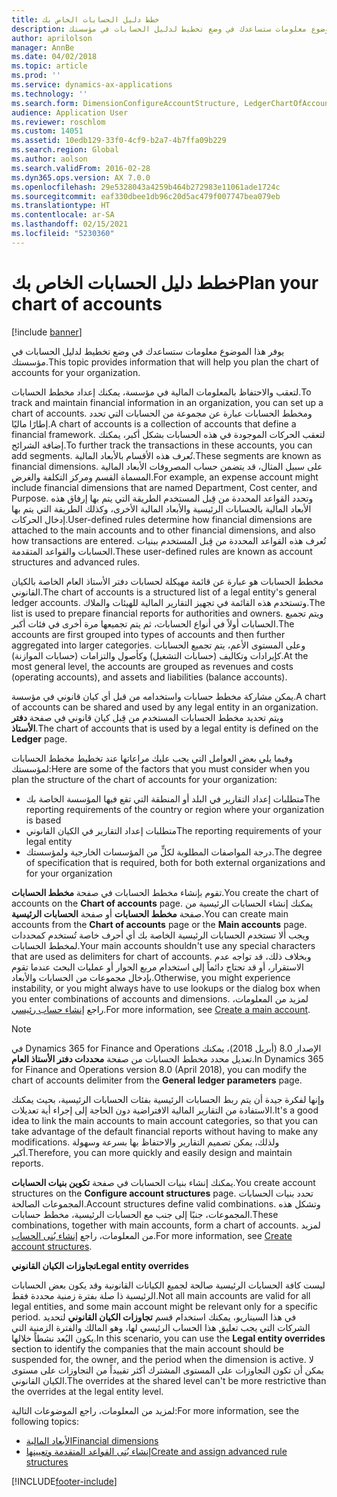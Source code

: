 ```yaml
---
title: خطط دليل الحسابات الخاص بك
description: يوفر هذا الموضوع معلومات ستساعدك في وضع تخطيط لدليل الحسابات في مؤسستك.
author: aprilolson
manager: AnnBe
ms.date: 04/02/2018
ms.topic: article
ms.prod: ''
ms.service: dynamics-ax-applications
ms.technology: ''
ms.search.form: DimensionConfigureAccountStructure, LedgerChartOfAccounts
audience: Application User
ms.reviewer: roschlom
ms.custom: 14051
ms.assetid: 10edb129-33f0-4cf9-b2a7-4b7ffa09b229
ms.search.region: Global
ms.author: aolson
ms.search.validFrom: 2016-02-28
ms.dyn365.ops.version: AX 7.0.0
ms.openlocfilehash: 29e5328043a4259b464b272983e11061ade1724c
ms.sourcegitcommit: eaf330dbee1db96c20d5ac479f007747bea079eb
ms.translationtype: HT
ms.contentlocale: ar-SA
ms.lasthandoff: 02/15/2021
ms.locfileid: "5230360"
---
```

# <a name="plan-your-chart-of-accounts"></a><span data-ttu-id="338d1-103">خطط دليل الحسابات الخاص بك</span><span class="sxs-lookup"><span data-stu-id="338d1-103">Plan your chart of accounts</span></span>

[!include [banner](../includes/banner.md)]

<span data-ttu-id="338d1-104">يوفر هذا الموضوع معلومات ستساعدك في وضع تخطيط لدليل الحسابات في مؤسستك.</span><span class="sxs-lookup"><span data-stu-id="338d1-104">This topic provides information that will help you plan the chart of accounts for your organization.</span></span>

<span data-ttu-id="338d1-105">لتعقب والاحتفاظ بالمعلومات المالية في مؤسسة، يمكنك إعداد مخطط الحسابات.</span><span class="sxs-lookup"><span data-stu-id="338d1-105">To track and maintain financial information in an organization, you can set up a chart of accounts.</span></span> <span data-ttu-id="338d1-106">ومخطط الحسابات عبارة عن مجموعة من الحسابات التي تحدد إطارًا ماليًا.</span><span class="sxs-lookup"><span data-stu-id="338d1-106">A chart of accounts is a collection of accounts that define a financial framework.</span></span> <span data-ttu-id="338d1-107">لتعقب الحركات الموجودة في هذه الحسابات بشكل أكبر، يمكنك إضافة الشرائح.</span><span class="sxs-lookup"><span data-stu-id="338d1-107">To further track the transactions in these accounts, you can add segments.</span></span> <span data-ttu-id="338d1-108">تُعرف هذه الأقسام بالأبعاد المالية.</span><span class="sxs-lookup"><span data-stu-id="338d1-108">These segments are known as financial dimensions.</span></span> <span data-ttu-id="338d1-109">على سبيل المثال، قد يتضمن حساب المصروفات الأبعاد المالية المسماة القسم ومركز التكلفة والغرض.</span><span class="sxs-lookup"><span data-stu-id="338d1-109">For example, an expense account might include financial dimensions that are named Department, Cost center, and Purpose.</span></span> <span data-ttu-id="338d1-110">وتحدد القواعد المحددة من قِبل المستخدم الطريقة التي يتم بها إرفاق هذه الأبعاد المالية بالحسابات الرئيسية والأبعاد المالية الأخرى، وكذلك الطريقة التي يتم بها إدخال الحركات.</span><span class="sxs-lookup"><span data-stu-id="338d1-110">User-defined rules determine how financial dimensions are attached to the main accounts and to other financial dimensions, and also how transactions are entered.</span></span> <span data-ttu-id="338d1-111">تُعرف هذه القواعد المحددة من قِبل المستخدم ببنيات الحسابات والقواعد المتقدمة.</span><span class="sxs-lookup"><span data-stu-id="338d1-111">These user-defined rules are known as account structures and advanced rules.</span></span>

<span data-ttu-id="338d1-112">مخطط الحسابات هو عبارة عن قائمة مهيكلة لحسابات دفتر الأستاذ العام الخاصة بالكيان القانوني.</span><span class="sxs-lookup"><span data-stu-id="338d1-112">The chart of accounts is a structured list of a legal entity's general ledger accounts.</span></span> <span data-ttu-id="338d1-113">وتستخدم هذه القائمة في تجهيز التقارير المالية للهيئات والملاك.</span><span class="sxs-lookup"><span data-stu-id="338d1-113">The list is used to prepare financial reports for authorities and owners.</span></span> <span data-ttu-id="338d1-114">ويتم تجميع الحسابات أولاً في أنواع الحسابات، ثم يتم تجميعها مرة أخرى في فئات أكبر.</span><span class="sxs-lookup"><span data-stu-id="338d1-114">The accounts are first grouped into types of accounts and then further aggregated into larger categories.</span></span> <span data-ttu-id="338d1-115">وعلى المستوى الأعم، يتم تجميع الحسابات كإيرادات وتكاليف (حسابات التشغيل) وكأصول والتزامات (حسابات الموازنة).</span><span class="sxs-lookup"><span data-stu-id="338d1-115">At the most general level, the accounts are grouped as revenues and costs (operating accounts), and assets and liabilities (balance accounts).</span></span>

<span data-ttu-id="338d1-116">يمكن مشاركة مخطط حسابات واستخدامه من قبل أي كيان قانوني في مؤسسة.</span><span class="sxs-lookup"><span data-stu-id="338d1-116">A chart of accounts can be shared and used by any legal entity in an organization.</span></span> <span data-ttu-id="338d1-117">ويتم تحديد مخطط الحسابات المستخدم من قِبل كيان قانوني في صفحة **دفتر الأستاذ**.</span><span class="sxs-lookup"><span data-stu-id="338d1-117">The chart of accounts that is used by a legal entity is defined on the **Ledger** page.</span></span>

<span data-ttu-id="338d1-118">وفيما يلي بعض العوامل التي يجب عليك مراعاتها عند تخطيط مخطط الحسابات لمؤسستك:</span><span class="sxs-lookup"><span data-stu-id="338d1-118">Here are some of the factors that you must consider when you plan the structure of the chart of accounts for your organization:</span></span>

- <span data-ttu-id="338d1-119">متطلبات إعداد التقارير في البلد أو المنطقة التي تقع فيها المؤسسة الخاصة بك</span><span class="sxs-lookup"><span data-stu-id="338d1-119">The reporting requirements of the country or region where your organization is based</span></span>
- <span data-ttu-id="338d1-120">متطلبات إعداد التقارير في الكيان القانوني</span><span class="sxs-lookup"><span data-stu-id="338d1-120">The reporting requirements of your legal entity</span></span>
- <span data-ttu-id="338d1-121">درجة المواصفات المطلوبة لكلٍّ من المؤسسات الخارجية ولمؤسستك.</span><span class="sxs-lookup"><span data-stu-id="338d1-121">The degree of specification that is required, both for both external organizations and for your organization</span></span>

<span data-ttu-id="338d1-122">تقوم بإنشاء مخطط الحسابات في صفحة **مخطط الحسابات**.</span><span class="sxs-lookup"><span data-stu-id="338d1-122">You create the chart of accounts on the **Chart of accounts** page.</span></span> <span data-ttu-id="338d1-123">يمكنك إنشاء الحسابات الرئيسية من صفحة **مخطط الحسابات** أو صفحة **الحسابات الرئيسية**.</span><span class="sxs-lookup"><span data-stu-id="338d1-123">You can create main accounts from the **Chart of accounts** page or the **Main accounts** page.</span></span> <span data-ttu-id="338d1-124">ويجب ألا تستخدم الحسابات الرئيسية الخاصة بك أي أحرف خاصة تُستخدم كمحددات لمخطط الحسابات.</span><span class="sxs-lookup"><span data-stu-id="338d1-124">Your main accounts shouldn't use any special characters that are used as delimiters for chart of accounts.</span></span> <span data-ttu-id="338d1-125">وبخلاف ذلك، قد تواجه عدم الاستقرار، أو قد تحتاج دائماً إلى استخدام مربع الحوار أو عمليات البحث عندما تقوم بإدخال مجموعات من الحسابات والأبعاد.</span><span class="sxs-lookup"><span data-stu-id="338d1-125">Otherwise, you might experience instability, or you might always have to use lookups or the dialog box when you enter combinations of accounts and dimensions.</span></span> <span data-ttu-id="338d1-126">لمزيد من المعلومات، راجع [إنشاء حساب رئيسي](tasks/create-main-account.md).</span><span class="sxs-lookup"><span data-stu-id="338d1-126">For more information, see [Create a main account](tasks/create-main-account.md).</span></span>

> [!NOTE]
> <span data-ttu-id="338d1-127">في Dynamics 365 for Finance and Operations الإصدار 8.0 (أبريل 2018)، يمكنك تعديل محدد مخطط الحسابات من صفحة **محددات دفتر الأستاذ العام**.</span><span class="sxs-lookup"><span data-stu-id="338d1-127">In Dynamics 365 for Finance and Operations version 8.0 (April 2018), you can modify the chart of accounts delimiter from the **General ledger parameters** page.</span></span>

<span data-ttu-id="338d1-128">وإنها لفكرة جيدة أن يتم ربط الحسابات الرئيسية بفئات الحسابات الرئيسية، بحيث يمكنك الاستفادة من التقارير المالية الافتراضية دون الحاجة إلى إجراء أية تعديلات.</span><span class="sxs-lookup"><span data-stu-id="338d1-128">It's a good idea to link the main accounts to main account categories, so that you can take advantage of the default financial reports without having to make any modifications.</span></span> <span data-ttu-id="338d1-129">ولذلك، يمكن تصميم التقارير والاحتفاظ بها بسرعة وسهولة أكبر.</span><span class="sxs-lookup"><span data-stu-id="338d1-129">Therefore, you can more quickly and easily design and maintain reports.</span></span>

<span data-ttu-id="338d1-130">يمكنك إنشاء بنيات الحسابات في صفحة **تكوين بنيات الحسابات**.</span><span class="sxs-lookup"><span data-stu-id="338d1-130">You create account structures on the **Configure account structures** page.</span></span> <span data-ttu-id="338d1-131">تحدد بنيات الحسابات المجموعات الصالحة.</span><span class="sxs-lookup"><span data-stu-id="338d1-131">Account structures define valid combinations.</span></span> <span data-ttu-id="338d1-132">وتشكل هذه المجموعات، جنبًا إلى جنب مع الحسابات الرئيسية، مخطط حسابات.</span><span class="sxs-lookup"><span data-stu-id="338d1-132">These combinations, together with main accounts, form a chart of accounts.</span></span> <span data-ttu-id="338d1-133">لمزيد من المعلومات، راجع [إنشاء بُنى الحساب](tasks/create-account-structures.md).</span><span class="sxs-lookup"><span data-stu-id="338d1-133">For more information, see [Create account structures](tasks/create-account-structures.md).</span></span>

<span data-ttu-id="338d1-134">**تجاوزات الكيان القانوني**</span><span class="sxs-lookup"><span data-stu-id="338d1-134">**Legal entity overrides**</span></span>

<span data-ttu-id="338d1-135">ليست كافة الحسابات الرئيسية صالحة لجميع الكيانات القانونية وقد يكون بعض الحسابات الرئيسية ذا صلة بفترة زمنية محددة فقط.‬</span><span class="sxs-lookup"><span data-stu-id="338d1-135">Not all main accounts are valid for all legal entities, and some main account might be relevant only for a specific period.</span></span> <span data-ttu-id="338d1-136">في هذا السيناريو، يمكنك استخدام قسم **تجاوزات الكيان القانوني** لتحديد الشركات التي يجب تعليق هذا الحساب الرئيسي لها، وهو المالك والفترة الزمنية التي يكون البُعد نشطاً خلالها.</span><span class="sxs-lookup"><span data-stu-id="338d1-136">In this scenario, you can use the **Legal entity overrides** section to identify the companies that the main account should be suspended for, the owner, and the period when the dimension is active.</span></span> <span data-ttu-id="338d1-137">لا يمكن أن تكون التجاوزات على المستوى المشترك أكثر تقييداً من التجاوزات على مستوى الكيان القانوني.</span><span class="sxs-lookup"><span data-stu-id="338d1-137">The overrides at the shared level can't be more restrictive than the overrides at the legal entity level.</span></span>

<span data-ttu-id="338d1-138">لمزيد من المعلومات، راجع الموضوعات التالية:</span><span class="sxs-lookup"><span data-stu-id="338d1-138">For more information, see the following topics:</span></span>

- [<span data-ttu-id="338d1-139">الأبعاد المالية</span><span class="sxs-lookup"><span data-stu-id="338d1-139">Financial dimensions</span></span>](financial-dimensions.md)
- [<span data-ttu-id="338d1-140">إنشاء بُنى القواعد المتقدمة وتعيينها</span><span class="sxs-lookup"><span data-stu-id="338d1-140">Create and assign advanced rule structures</span></span>](tasks/create-assign-advanced-rule-structures.md)


[!INCLUDE[footer-include](../../includes/footer-banner.md)]